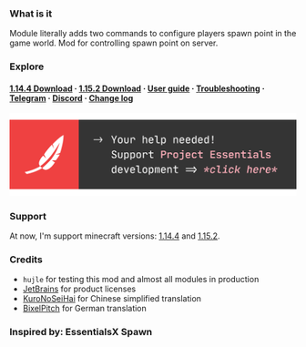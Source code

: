 ### What is it

Module literally adds two commands to configure players spawn point in the game world. Mod for controlling spawn point on server.

### Explore

#### [1.14.4 Download](https://github.com/ProjectEssentials/ProjectEssentials-Spawn/releases/download/2.0.0%2BMC-1.14.4/Project.Essentials.Spawn-2.0.0+MC-1.14.4.jar) · [1.15.2 Download](https://github.com/ProjectEssentials/ProjectEssentials-Spawn/releases/download/2.0.0%2BMC-1.15.2/Project.Essentials.Spawn-2.0.0+MC-1.15.2.jar) · [User guide](https://mairwunnx.gitbook.io/project-essentials/project-essentials-spawn#how-to-install) · [Troubleshooting](https://github.com/ProjectEssentials/ProjectEssentials-Spawn/issues/new/choose) · [Telegram](https://t.me/minecraftforge) · [Discord](https://discord.gg/VU9XZAt) · [Change log](changelog.md)

[![](https://github.com/ProjectEssentials/ProjectEssentials-Assets/raw/ASSETS-20-Q2/assets/common/support.png)](https://gist.github.com/MairwunNx/fda95062618db6880ef8ee06e1bba54f)

### Support

At now, I'm support minecraft versions: [1.14.4](https://github.com/ProjectEssentials/ProjectEssentials-Spawn/tree/MC-1.14.4) and [1.15.2](https://github.com/ProjectEssentials/ProjectEssentials-Spawn/tree/MC-1.15.2).

### Credits

- `hujle` for testing this mod and almost all modules in production
- [JetBrains](https://www.jetbrains.com/) for product licenses
- [KuroNoSeiHai](https://github.com/KuroNoSeiHai) for Chinese simplified translation
- [BixelPitch](https://github.com/BixelPitch) for German translation

### Inspired by: EssentialsX Spawn
